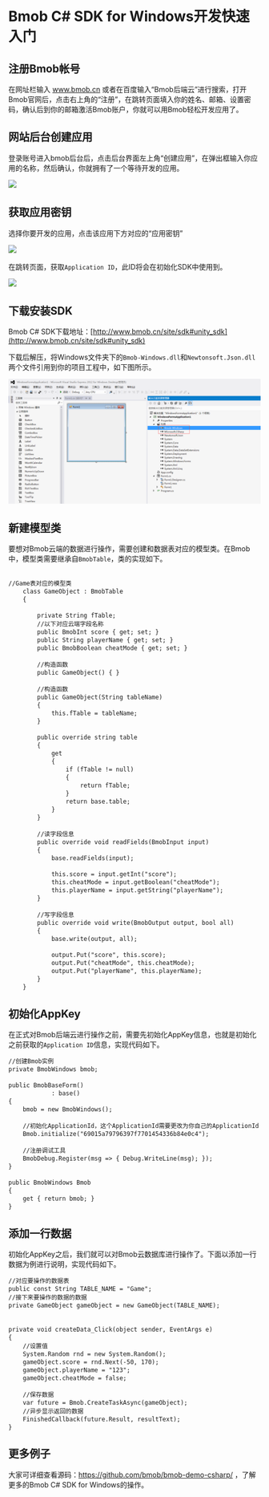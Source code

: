 # Bmob C# SDK for Windows开发快速入门
## 注册Bmob帐号
在网址栏输入 www.bmob.cn 或者在百度输入“Bmob后端云”进行搜索，打开Bmob官网后，点击右上角的“注册”，在跳转页面填入你的姓名、邮箱、设置密码，确认后到你的邮箱激活Bmob账户，你就可以用Bmob轻松开发应用了。
## 网站后台创建应用

登录账号进入bmob后台后，点击后台界面左上角“创建应用”，在弹出框输入你应用的名称，然后确认，你就拥有了一个等待开发的应用。

![](image/rumen_chuangjian.png)

## 获取应用密钥

选择你要开发的应用，点击该应用下方对应的“应用密钥”

![](image/rumen_miyue_1.png)

在跳转页面，获取`Application ID`，此ID将会在初始化SDK中使用到。

![](image/rumen_miyue_2.png)

## 下载安装SDK

Bmob C# SDK下载地址：[http://www.bmob.cn/site/sdk#unity_sdk](http://www.bmob.cn/site/sdk#unity_sdk)

下载后解压，将Windows文件夹下的`Bmob-Windows.dll`和`Newtonsoft.Json.dll`两个文件引用到你的项目工程中，如下图所示。

![](images/dll.png)

## 新建模型类

要想对Bmob云端的数据进行操作，需要创建和数据表对应的模型类。在Bmob中，模型类需要继承自`BmobTable`，类的实现如下。

```

//Game表对应的模型类
    class GameObject : BmobTable
    {

        private String fTable;
        //以下对应云端字段名称
        public BmobInt score { get; set; }
        public String playerName { get; set; }
        public BmobBoolean cheatMode { get; set; }

        //构造函数
        public GameObject() { }

        //构造函数
        public GameObject(String tableName)
        {
            this.fTable = tableName;
        }

        public override string table
        {
            get
            {
                if (fTable != null)
                {
                    return fTable;
                }
                return base.table;
            }
        }

        //读字段信息
        public override void readFields(BmobInput input)
        {
            base.readFields(input);

            this.score = input.getInt("score");
            this.cheatMode = input.getBoolean("cheatMode");
            this.playerName = input.getString("playerName");
        }

        //写字段信息
        public override void write(BmobOutput output, bool all)
        {
            base.write(output, all);

            output.Put("score", this.score);
            output.Put("cheatMode", this.cheatMode);
            output.Put("playerName", this.playerName);
        }
    }

```

## 初始化AppKey

在正式对Bmob后端云进行操作之前，需要先初始化AppKey信息，也就是初始化之前获取的`Application ID`信息，实现代码如下。

```
//创建Bmob实例
private BmobWindows bmob;

public BmobBaseForm()
            : base()
{
	bmob = new BmobWindows();

	//初始化ApplicationId，这个ApplicationId需要更改为你自己的ApplicationId
    Bmob.initialize("69015a79796397f7701454336b84e0c4");

    //注册调试工具
    BmobDebug.Register(msg => { Debug.WriteLine(msg); });
}

public BmobWindows Bmob
{
	get { return bmob; }
}

```

## 添加一行数据

初始化AppKey之后，我们就可以对Bmob云数据库进行操作了。下面以添加一行数据为例进行说明，实现代码如下。


```
//对应要操作的数据表
public const String TABLE_NAME = "Game";
//接下来要操作的数据的数据
private GameObject gameObject = new GameObject(TABLE_NAME);


private void createData_Click(object sender, EventArgs e)
{
	//设置值    
    System.Random rnd = new System.Random();
    gameObject.score = rnd.Next(-50, 170);
    gameObject.playerName = "123";
    gameObject.cheatMode = false;

    //保存数据
    var future = Bmob.CreateTaskAsync(gameObject);
	//异步显示返回的数据
    FinishedCallback(future.Result, resultText);
}

```

## 更多例子

大家可详细查看源码：https://github.com/bmob/bmob-demo-csharp/ ，了解更多的Bmob C# SDK for Windows的操作。